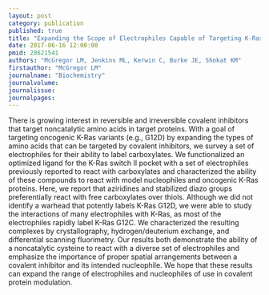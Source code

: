 ```yaml
---
layout: post
category: publication
published: true
title: "Expanding the Scope of Electrophiles Capable of Targeting K-Ras Oncogenes."
date: 2017-06-16 12:00:00
pmid: 28621541
authors: "McGregor LM, Jenkins ML, Kerwin C, Burke JE, Shokat KM"
firstauthor: "McGregor LM"
journalname: "Biochemistry"
journalvolume: 
journalissue: 
journalpages: 
---
```


There is growing interest in reversible and irreversible covalent inhibitors that target noncatalytic amino acids in target proteins. With a goal of targeting oncogenic K-Ras variants (e.g., G12D) by expanding the types of amino acids that can be targeted by covalent inhibitors, we survey a set of electrophiles for their ability to label carboxylates. We functionalized an optimized ligand for the K-Ras switch II pocket with a set of electrophiles previously reported to react with carboxylates and characterized the ability of these compounds to react with model nucleophiles and oncogenic K-Ras proteins. Here, we report that aziridines and stabilized diazo groups preferentially react with free carboxylates over thiols. Although we did not identify a warhead that potently labels K-Ras G12D, we were able to study the interactions of many electrophiles with K-Ras, as most of the electrophiles rapidly label K-Ras G12C. We characterized the resulting complexes by crystallography, hydrogen/deuterium exchange, and differential scanning fluorimetry. Our results both demonstrate the ability of a noncatalytic cysteine to react with a diverse set of electrophiles and emphasize the importance of proper spatial arrangements between a covalent inhibitor and its intended nucleophile. We hope that these results can expand the range of electrophiles and nucleophiles of use in covalent protein modulation.

